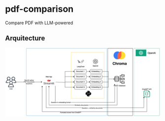 # pdf-comparison
Compare PDF with LLM-powered

## Arquitecture

![Alt text](pdf-comparison-arq.png)
